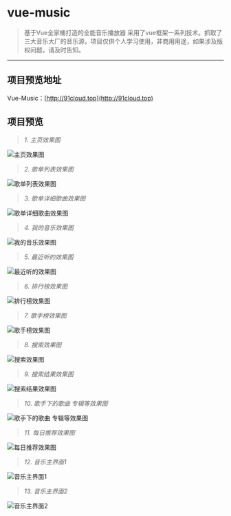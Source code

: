 # vue-music

> 基于Vue全家桶打造的全能音乐播放器 采用了vue框架一系列技术。抓取了三大音乐大厂的音乐源，项目仅供个人学习使用，非商用用途，如果涉及版权问题，请及时告知。
---


## 项目预览地址
Vue-Music：[http://91cloud.top](http://91cloud.top)


## 项目预览

> *1. 主页效果图*

![主页效果图](https://raw.githubusercontent.com/xuzijia/vue-music/master/show/Snip20190121_1.png)


> *2. 歌单列表效果图*

![歌单列表效果图](https://raw.githubusercontent.com/xuzijia/vue-music/master/show/Snip20190121_2.png)


> *3. 歌单详细歌曲效果图*

![歌单详细歌曲效果图](https://raw.githubusercontent.com/xuzijia/vue-music/master/show/Snip20190121_3.png)

> *4. 我的音乐效果图*

![我的音乐效果图](https://raw.githubusercontent.com/xuzijia/vue-music/master/show/Snip20190121_4.png)

> *5. 最近听的效果图*

![最近听的效果图](https://raw.githubusercontent.com/xuzijia/vue-music/master/show/Snip20190121_5.png)

> *6. 排行榜效果图*

![排行榜效果图](https://raw.githubusercontent.com/xuzijia/vue-music/master/show/Snip20190121_6.png)


> *7. 歌手榜效果图*

![歌手榜效果图](https://raw.githubusercontent.com/xuzijia/vue-music/master/show/Snip20190121_7.png)


> *8. 搜索效果图*

![搜索效果图](https://raw.githubusercontent.com/xuzijia/vue-music/master/show/Snip20190121_8.png)


> *9. 搜索结果效果图*

![搜索结果效果图](https://raw.githubusercontent.com/xuzijia/vue-music/master/show/Snip20190121_9.png)

> *10. 歌手下的歌曲 专辑等效果图*

![歌手下的歌曲 专辑等效果图](https://raw.githubusercontent.com/xuzijia/vue-music/master/show/Snip20190121_10.png)

> *11. 每日推荐效果图*

![每日推荐效果图](https://raw.githubusercontent.com/xuzijia/vue-music/master/show/Snip20190121_11.png)

> *12. 音乐主界面1*

![音乐主界面1](https://raw.githubusercontent.com/xuzijia/vue-music/master/show/Snip20190121_12.png)

> *13. 音乐主界面2*

![音乐主界面2](https://raw.githubusercontent.com/xuzijia/vue-music/master/show/Snip20190121_13.png)
